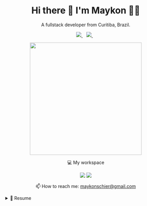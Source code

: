 

<h1 align='center'>
  Hi there 👋 I'm Maykon 👨‍💻
</h1>

<p align='center'>
  A fullstack developer from Curitiba, Brazil.
</p>



<p align='center'>
  
  <a href="https://www.linkedin.com/in/maykonschier/">
    <img src="https://img.shields.io/badge/linkedin-%230077B5.svg?&style=for-the-badge&logo=linkedin&logoColor=white" />
  </a>&nbsp;&nbsp;
  <a href="https://instagram.com/konschier/">
    <img src="https://img.shields.io/badge/instagram-%23E4405F.svg?&style=for-the-badge&logo=instagram&logoColor=white" />        
  </a>&nbsp;&nbsp;
  
</p>

<p align='center'>
  <a href="#"><img src="https://github-readme-stats.vercel.app/api?username=konschier&show_icons=true&count_private=true&theme=dark" width="350"></a>
</p>

<p align='center'>
  💻 My workspace<br/><br/>
  <img src="https://img.shields.io/badge/Arch-A81D33?style=for-the-badge&logo=arch&logoColor=white" />
  <img src="https://img.shields.io/badge/windows-%230078D6.svg?&style=for-the-badge&logo=windows&logoColor=white" />
</p>


<p align='center'>
  📫 How to reach me: <a href='mailto:maykonschier@gmail.com'>maykonschier@gmail.com</a>
</p>

<details>
  <summary>📃 Resume</summary>


## Education

- 📖 **Computer Systems Analyst**\
📆 2020 - Moment\
📍 **Uniandrade** - Curitiba, Brazil
  
- 📖 **Electronics**\
📆 2026 - 2017\
📍 **SENAI** - Curitiba, Brazil

## Experience
  
<img align="right" src="https://img.shields.io/badge/Python-3776AB?logo=python&logoColor=white" />
<img align="right" src="https://img.shields.io/badge/flask-%23000.svg?logo=flask&logoColor=white" />
<img align="right" src="https://img.shields.io/badge/AWS-%23FF9900.svg?logo=amazon-aws&logoColor=white" />
<img align="right" src="https://img.shields.io/badge/jenkins-%232C5263.svg?logo=jenkins&logoColor=white" />
<img align="right" src ="https://img.shields.io/badge/MongoDB-%234ea94b.svg?logo=mongodb&logoColor=white" />   
<img align="right" src="https://img.shields.io/badge/-ElasticSearch-005571?logo=elasticsearch&logoColor=white" />

- 👨‍💻 **Python Developer**\
📆 2021 - Moment\
📍 **Global Hitss** - Rio de Janeiro/RJ, Brazil

<img align="right" src="https://img.shields.io/badge/php-%23777BB4.svg?logo=php&logoColor=white" />
<img align="right" src="https://img.shields.io/badge/html5-%23E34F26.svg?logo=html5&logoColor=white" />
<img align="right" src="https://img.shields.io/badge/css3-%231572B6.svg?logo=css3&logoColor=white" />
<img align="right" src="https://img.shields.io/badge/javascript-%23323330.svg?logo=javascript&logoColor=%23F7DF1E" />
<img align="right" src="https://img.shields.io/badge/vuejs-%2335495e.svg?logo=vue-dot-js&logoColor=%234FC08D" />
     
- 👨‍💻 **Fullstack Developer**\
📆 2020 - 2021\
📍 **Flieger Software** - Curitiba/PR, Brazil
  
<img align="right" src="https://img.shields.io/badge/vuejs-%2335495e.svg?logo=vue-dot-js&logoColor=%234FC08D" />
<img align="right" src="https://img.shields.io/badge/.NET-5C2D91?logo=.net&logoColor=white" />
<img align="right" src="https://img.shields.io/badge/c%23-%23239120.svg?logo=c-sharp&logoColor=white" />
<img align="right" src="https://img.shields.io/badge/gitlab-%23181717.svg?logo=gitlab&logoColor=white" />

- 👨‍💻 **Backend Developer**\
📆 2020\
📍 **Proxys Group** - Curitiba/PR, Brazil

<img align="right" src="https://img.shields.io/badge/php-%23777BB4.svg?logo=php&logoColor=white" />
<img align="right" src="https://img.shields.io/badge/html5-%23E34F26.svg?logo=html5&logoColor=white" />
<img align="right" src="https://img.shields.io/badge/css3-%231572B6.svg?logo=css3&logoColor=white" />
<img align="right" src="https://img.shields.io/badge/javascript-%23323330.svg?logo=javascript&logoColor=%23F7DF1E" />
<img align="right" src="https://img.shields.io/badge/vuejs-%2335495e.svg?logo=vue-dot-js&logoColor=%234FC08D" />
<img align="right" src="https://img.shields.io/badge/react-%2320232a.svg?logo=react&logoColor=%2361DAFB" />
<img align="right" src="https://img.shields.io/badge/python-%2314354C.svg?logo=python&logoColor=white"/>
<img align="right" src="https://img.shields.io/badge/django-%23092E20.svg?logo=django&logoColor=white" />
<img align="right" src="https://img.shields.io/badge/laravel-%23FF2D20.svg?logo=laravel&logoColor=white" />
<img align="right" src="https://img.shields.io/badge/c++-%2300599C.svg?logo=c%2B%2B&ogoColor=white"/>

- 👨‍💻 **Freelancer**\
📆 2016 - 2020\
📍 **Schier Soluções** - Curitiba/PR, Brazil
  


<!--## Skills

<img align="right" src="https://img.shields.io/badge/(My)SQL-4479A1?logo=mysql&logoColor=white" />
<img align="right" src="https://img.shields.io/badge/BASH-4EAA25?logo=gnu-bash&logoColor=white" />
<img align="right" src="https://img.shields.io/badge/PHP-777BB4?logo=php&logoColor=white" />
<img align="right" src="https://img.shields.io/badge/Python-3776AB?logo=python&logoColor=white" />
<img align="right" src="https://img.shields.io/badge/C Sharp-239120?logo=c-sharp&logoColor=white" />
<img align="right" src="https://img.shields.io/badge/C++-00599C?logo=c%2B%2B&logoColor=white" />
<img align="right" src="https://img.shields.io/badge/C-A8B9CC?logo=c&logoColor=white" />

**Programming**

<img align="right" src="https://img.shields.io/badge/Arch-1793D1?logo=arch-linux&logoColor=white" />
<img align="right" src="https://img.shields.io/badge/Fedora-294172?logo=fedora&logoColor=white" />
<img align="right" src="https://img.shields.io/badge/Debian-A81D33?logo=debian&logoColor=white" />
<img align="right" src="https://img.shields.io/badge/Arch-E95420?logo=arch&logoColor=white" />
<img align="right" src="https://img.shields.io/badge/Windows-0078D6?logo=windows&logoColor=white" />

**Operating Systems**

<img align="right" src="https://img.shields.io/badge/English-B2-blue?logo=data:image/svg%2bxml;base64,PHN2ZyB4bWxucz0iaHR0cDovL3d3dy53My5vcmcvMjAwMC9zdmciIGlkPSJmbGFnLWljb24tY3NzLWdiLWVuZyIgdmlld0JveD0iMCAwIDY0MCA0ODAiPgogIDxwYXRoIGZpbGw9IiNmZmYiIGQ9Ik0wIDBoNjQwdjQ4MEgweiIvPgogIDxwYXRoIGZpbGw9IiNjZTExMjQiIGQ9Ik0yODEuNiAwaDc2Ljh2NDgwaC03Ni44eiIvPgogIDxwYXRoIGZpbGw9IiNjZTExMjQiIGQ9Ik0wIDIwMS42aDY0MHY3Ni44SDB6Ii8+Cjwvc3ZnPgo=" />
<img align="right" src="https://img.shields.io/badge/Italian-mother tongue-green?logo=data:image/svg%2bxml;base64,PHN2ZyB4bWxucz0iaHR0cDovL3d3dy53My5vcmcvMjAwMC9zdmciIGlkPSJmbGFnLWljb24tY3NzLWl0IiB2aWV3Qm94PSIwIDAgNjQwIDQ4MCI+DQogIDxnIGZpbGwtcnVsZT0iZXZlbm9kZCIgc3Ryb2tlLXdpZHRoPSIxcHQiPg0KICAgIDxwYXRoIGZpbGw9IiNmZmYiIGQ9Ik0wIDBoNjQwdjQ4MEgweiIvPg0KICAgIDxwYXRoIGZpbGw9IiMwMDkyNDYiIGQ9Ik0wIDBoMjEzLjN2NDgwSDB6Ii8+DQogICAgPHBhdGggZmlsbD0iI2NlMmIzNyIgZD0iTTQyNi43IDBINjQwdjQ4MEg0MjYuN3oiLz4NCiAgPC9nPg0KPC9zdmc+" />

-->

</details>
